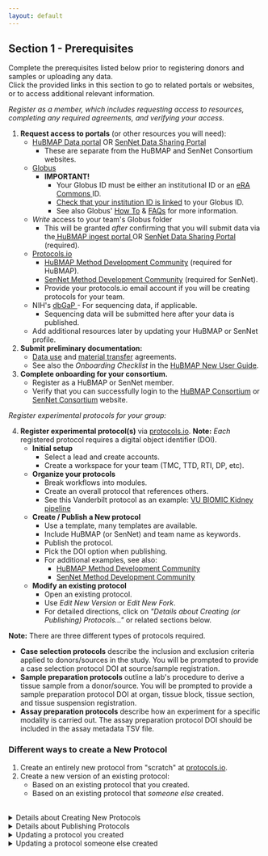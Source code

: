 ```yaml
---
layout: default
---
```


## Section 1 - Prerequisites
Complete the prerequisites listed below prior to registering donors and samples or uploading any data.  
Click the provided links in this section to go to related portals or websites, or to access additional relevant information.

_Register as a member, which includes requesting access to resources, completing any required agreements, and verifying your access._
  1. **Request access to portals** (or other resources you will need):
     - <a href="http://portal.hubmapconsortium.org">HuBMAP Data portal</a> OR <a href="http://data.sennetconsortium.org">SenNet Data Sharing Portal</a>
       - These are separate from the HuBMAP and SenNet Consortium websites.
     - <a href="https://www.globus.org/">Globus</a>
       - **IMPORTANT!**
           - Your Globus ID must be either an institutional ID or an <a href="https://www.era.nih.gov/"> eRA Commons </a> ID.
           - <a href="https://docs.globus.org/how-to/link-to-existing/">Check that your institution ID is linked</a> to your Globus ID.
           - See also Globus' <a href="https://docs.globus.org/how-to/">How To</a> & <a href="https://docs.globus.org/faq/">FAQs</a> for more information.
     - _Write_ access to your team's Globus folder
       - This will be granted <em>after</em> confirming that you will submit data via the<a href="http://ingest.hubmapconsortium.org/"> HuBMAP ingest portal </a> OR <a href="http://data.sennetconsortium.org">SenNet Data Sharing Portal </a> (required).
     - <a href="http://protocols.io">Protocols.io</a>
       - <a href="https://www.protocols.io/workspaces/human-biomolecular-atlas-program-hubmap-method-development">HuBMAP Method Development Community</a> (required for HuBMAP).
       - <a href="https://www.protocols.io/workspaces/cellular-senescence-network-sennet-method-develo">SenNet Method Development Community</a> (required for SenNet).
       - Provide your protocols.io email account if you will be creating protocols for your team.
     - NIH's <a href="https://dbgap.ncbi.nlm.nih.gov/aa/wga.cgi?page=login">dbGaP </a>- For sequencing data, if applicable.
         - Sequencing data will be submitted here after your data is published.
     - Add additional resources later by updating your HuBMAP or SenNet profile.
  2. **Submit preliminary documentation:**
     - <a href="https://hubmapconsortium.org/wp-content/uploads/2020/06/DUA_FINAL_2020_02_03_for_Signature.pdf">Data use</a> and <a href="https://hubmapconsortium.org/wp-content/uploads/2020/08/MTA.pdf">material transfer</a> agreements.
     - See also the <em>Onboarding Checklist</em> in the <a href="https://docs.google.com/document/d/1ew6erXdwt38b8reiiH38NUeab4TD5ot-nv59M444j0Y/edit#heading=h.ym9gyx39h7t3">HuBMAP New User Guide</a>.
  3. **Complete onboarding for your consortium.**
      - Register as a HuBMAP or SenNet member.
      - Verify that you can successfully login to the <a href="https://hubmapconsortium.org/"> HuBMAP Consortium</a> or <a href="https://sennetconsortium.org/"> SenNet Consortium</a> website.

  _Register experimental protocols for your group:_
        
  4. **Register experimental protocol(s)** via <a href="https://www.protocols.io/welcome">protocols.io</a>. **Note:** _Each_ registered protocol requires a digital object identifier (DOI).
     - **Initial setup**
         - Select a lead and create accounts.
         - Create a workspace for your team (TMC, TTD, RTI, DP, etc).
      - **Organize your protocols**
          - Break workflows into modules.
          - Create an overall protocol that references others.
          - See this Vanderbilt protocol as an example: <a href="https://dx.doi.org/10.17504/protocols.io.bfskjncw">VU BIOMIC Kidney pipeline</a>
      - **Create / Publish a New protocol**
          - Use a template, many templates are available.
          - Include HuBMAP (or SenNet) and team name as keywords.
          - Publish the protocol.
          - Pick the DOI option when publishing.
          - For additional examples, see also:
            - <a href="https://www.protocols.io/workspaces/human-biomolecular-atlas-program-hubmap-method-development">HuBMAP Method Development Community</a>
            - <a href="https://www.protocols.io/workspaces/cellular-senescence-network-sennet-method-develo">SenNet Method Development Community</a>
       - **Modify an existing protocol**
          - Open an existing protocol.
          - Use _Edit New Version_ or _Edit New Fork_.
          - For detailed directions, click on _"Details about Creating (or Publishing) Protocols..."_ or related sections below.

**Note:** There are three different types of protocols required. 
- **Case selection protocols** describe the inclusion and exclusion criteria applied to donors/sources in the study. You will be prompted to provide a case selection protocol DOI at source/sample registration.
- **Sample preparation protocols** outline a lab's procedure to derive a tissue sample from a donor/source. You will be prompted to provide a sample preparation protocol DOI at organ, tissue block, tissue section, and tissue suspension registration.
- **Assay preparation protocols** describe how an experiment for a specific modality is carried out. The assay preparation protocol DOI should be included in the assay metadata TSV file.
 
### Different ways to create a New Protocol

1. Create an entirely new protocol from "scratch" at [protocols.io](http://protocols.io/).
2. Create a new version of an existing protocol:
    - Based on an existing protocol that you created.
    - Based on an existing protocol that _someone else_ created.
  
<br />
<details>
<summary>Details about Creating New Protocols</summary>

<h3 id="Create-New-Protocol">Creating an entirely new protocol (from "scratch"):</h3>

1. **Log into protocols.io** Using your protocols.io login registered with your consortium.
2. **Select your Workspace:**
   - Click the HuBMAP icon for the HuBMAP Workspace
   - Click the SenNet icon for the SenNet Workspace
   - If you do not see your icon you have not been added to the group - Contact your helpdesk for assistance.
3. **Click the NEW + button** at the top and select **New protocol**.
4. **Select a template option:**
   - There are several template options for a protocol.
   - The option selected determines the tool widgets shown on the right.
5. **Rename the protocol** from “untitled protocol” to something more descriptive so the protocol saves properly.
6. **Fill in the Details:** A series of tabs displays under the protocol title: (_Description, Guidelines..., Materials, etc._)
   - Fill in information for all tabs shown
   - Under _Description > Keywords_ enter your consortium and group (TMC, etc.)
7. **Publishing** - When you are satisfied that the protocol is complete...
   - Select **MORE > Publish**
   - Publishing is a multistep process (see below).

**IMPORTANT:** Once published, a protocol cannot be deleted or edited, only versioned.
</details>

<details>
<summary>Details about Publishing Protocols</summary>

### Publishing your new protocol:

1. **Publish type** - select **With DOI**. <br> **IMPORTANT:** HuBMAP and SenNet protocols MUST be assigned a DOI.
    - This is required to register a donor (or source) and samples.
    - This is required to submit assay metadata to the HIVE or CODCC.
2. **Set authors** - Multiple authors may be added in order of importance.
   - You can drag-and-drop authors to reorder.
3. **Status** - Select _Working, In Development,_ or _Other_.
4. **Research study** - Select _Research_ (most likely) or _Non-Research_.
5. **Add workspaces** - _Show_ and _Share_ the protocol on the HuBMAP (or SenNet) Workspace.
   - You can also show or share the protocol on any other workspace, if desired.
6. **Publish** - Publish the protocol.
</details>

<details>

<summary>Updating a protocol you created</summary>

### Revise a Protocol you created previously

1. **Navigate to the protocol** on [protocols.io](http://protocols.io/).
   - Click on the protocol to select it.
2. Select **New Version > Create New Version > Edit New Version**.
3. **Re-publish** - Make any changes needed and republish the protocol.
   - The process is virtually identical to the <a href="https://github.com/hubmapconsortium/data_submission_guide/edit/main/Section1.md/#Create-New-Protocol">Create a new Protocol</a> process.
</details>

<details>

<summary>Updating a protocol someone else created</summary>

### Create a new protocol based on someone else's Protocol 

1. **Navigate to the protocol** on [protocols.io](http://protocols.io/).
   - Click on the protocol to select it.
2. Select **Copy/Fork > Make a Fork**
   - Select where to store the copied protocol
   - Select **Edit New Fork**
3. **Re-publish** - Make any changes needed and republish the protocol.
   - The process is virtually identical to the <a href="https://github.com/hubmapconsortium/data_submission_guide/edit/main/Section1.md/#Create-New-Protocol">Create a new Protocol</a> process.
  
</details>
